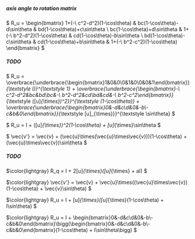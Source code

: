 ##### axis angle to rotation matrix

$ R_u = \begin{bmatrix} 1+(-\ c^2-d^2)(1-\cos\theta) & bc(1-\cos\theta)-d\sin\theta & bd(1-\cos\theta)+c\sin\theta \\ bc(1-\cos\theta)+d\sin\theta & 1+(-\ b^2-d^2)(1-\cos\theta) & cd(1-\cos\theta)-b\sin\theta \\ bd(1-\cos\theta)-c\sin\theta & cd(1-\cos\theta)+b\sin\theta & 1+(-\ b^2-c^2)(1-\cos\theta) \end{bmatrix} $

##### TODO

$ R_u = \overbrace{\underbrace{\begin{bmatrix}1&0&0\\0&1&0\\0&0&1\end{bmatrix}}_{\textstyle I}}^{\textstyle 1} + \overbrace{\underbrace{\begin{bmatrix}-\ c^2-d^2&bc&bd\\bc&-\ b^2-d^2&cd\\bd&cd&-\ b^2-c^2\end{bmatrix}}_{\textstyle ([u]_{\times})^2}}^{\textstyle (1-\cos\theta)} + \overbrace{\underbrace{\begin{bmatrix}0&-d&c\\d&0&-b\\-c&b&0\end{bmatrix}}_{\textstyle [u]_{\times}}}^{\textstyle \sin\theta} $

$ R_u = I + ([u]_{\times})^2(1-\cos\theta) + [u]_{\times}\sin\theta $

$ \vec{v'} = \vec{v} + (\vec{u}\times(\vec{u}\times\vec{v}))(1-\cos\theta) + (\vec{u}\times\vec{v})\sin\theta $

##### TODO

$\color{lightgray} R_q = I + 2[u]_{\times}([u]_{\times} + aI) $

$\color{lightgray} \vec{v'} = \vec{v} + \vec{u}\times((\vec{u}\times\vec{v})(1-\cos\theta) + \vec{v}\sin\theta) $

$\color{lightgray} R_u = I + [u]_{\times}([u]_{\times}(1-\cos\theta) + I\sin\theta) $

$\color{lightgray} R_u = I + \begin{bmatrix}0&-d&c\\d&0&-b\\-c&b&0\end{bmatrix}\bigg(\begin{bmatrix}0&-d&c\\d&0&-b\\-c&b&0\end{bmatrix}(1-\cos\theta) + I\sin\theta\bigg) $

